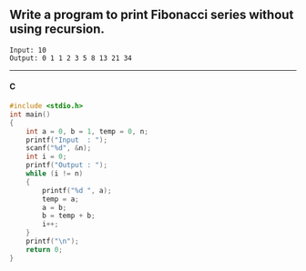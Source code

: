 ## Write a program to print Fibonacci series without using recursion.

```
Input: 10
Output: 0 1 1 2 3 5 8 13 21 34
```

---

<CodeBlock slots="heading, code" repeat="1" languages="C" />

#### C

```c
#include <stdio.h>
int main()
{
    int a = 0, b = 1, temp = 0, n;
    printf("Input  : ");
    scanf("%d", &n);
    int i = 0;
    printf("Output : ");
    while (i != n)
    {
        printf("%d ", a);
        temp = a;
        a = b;
        b = temp + b;
        i++;
    }
    printf("\n");
    return 0;
}
```
